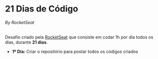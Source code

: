 # 21 Dias de Código
###### By RocketSeat

Desafio criado pela [RocketSeat](https://www.instagram.com/p/ChTBg1BpLGU/?utm_source=ig_web_button_share_sheet) que consiste em codar 1h por dia todos os dias, durante **21 dias**.
- **1º Dia:** Criar o repositório para postar todos os códigos criados
